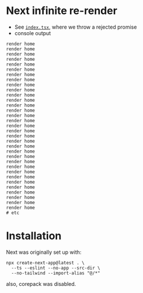 # Next infinite re-render

- See [`index.tsx`](https://github.com/rbalicki2/next-infinite-render/blob/main/src/pages/index.tsx), where we throw a rejected promise
- console output

```
render home
render home
render home
render home
render home
render home
render home
render home
render home
render home
render home
render home
render home
render home
render home
render home
render home
render home
render home
render home
render home
render home
render home
render home
render home
render home
render home
render home
render home
render home
render home
render home
render home
# etc
```

# Installation

Next was originally set up with:

```
npx create-next-app@latest . \
  --ts --eslint --no-app --src-dir \
  --no-tailwind --import-alias "@/*"
```

also, corepack was disabled.
